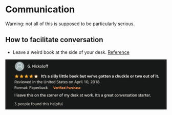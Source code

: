 # Communication

Warning: not all of this is supposed to be particularly serious.

## How to facilitate conversation

- Leave a weird book at the side of your desk. [Reference](https://www.amazon.com/Rude-Hand-Gestures-World-Offending/dp/0811878074)

![An amazon review](./images/amazon-review.png)
